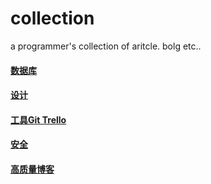 # collection
a programmer's collection of aritcle. bolg etc..



#### [数据库](https://github.com/hmfight/collection/blob/master/%E6%95%B0%E6%8D%AE%E5%BA%93.md)

#### [设计](https://github.com/hmfight/collection/blob/master/%E8%AE%BE%E8%AE%A1%E7%B1%BB.md)

#### [工具Git Trello](https://github.com/hmfight/collection/blob/master/%E5%B7%A5%E5%85%B7%E7%B1%BB%5Bgit%5D%5BTrello%5D.md)

#### [安全](https://github.com/hmfight/collection/blob/master/%E5%AE%89%E5%85%A8.md)

#### [高质量博客](https://github.com/hmfight/collection/blob/master/%E9%AB%98%E8%B4%A8%E9%87%8F%E5%8D%9A%E5%AE%A2.md)


